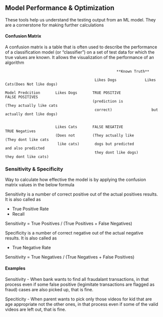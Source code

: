 ## Model Performance & Optimization
These tools help us understand the testing output from an ML model. They are a cornerstone for making further calculations

#### Confusion Matrix
A confusion matrix is a table that is often used to describe the performance of a classification model (or “classifier”) on a set of test data for which the true values are known. It allows the visualization of the performance of an algorithm

```
                                                   **Known Truth**
                                    
                                         Likes Dogs             Likes Cats(Does Not like dogs)

Model Predcition       Likes Dogs       TRUE POSITIVE                 FALSE POSITIVES
                                        (prediction is             (They actually like cats
                                         correct)                  but actually dont like dogs)

      
                       Likes Cats       FALSE NEGATIVE               TRUE Negatives
                       (Does not        (They actually like           (They dont like cats 
                        like cats)       dogs but predicted           and also predicted 
                                         they dont like dogs)         they dont like cats)
```

### Sensitivity & Specificity
Way to calculate how effective the model is by applying the confusion matrix values in the below formula

Sensitivity is a number of correct positive out of the actual positives results. It is also called as 
  - True Positive Rate
  - Recall
  
  Sensitivity = True Positives / (True Positives + False Negatives)
  
Specificity is a number of correct negative out of the actual negative results. It is also called as
  - True Negative Rate
  
  Sensitivity = True Negatives / (True Negatives + False Positives)
  
#### Examples 

Sensitivity - When bank wants to find all fraudalant transactions, in that process even if some false positive (legimitate transactions are flagged as fraud) cases are also picked up, that is fine. 

Speciticity - When parent wants to pick only those videos for kid that are age appropriate not the other ones, in that process even if some of the valid videos are left out, that is fine.
